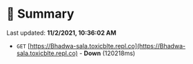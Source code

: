 # 📖 Summary
Last updated: **11/2/2021, 10:36:02 AM**

- `GET` [https://Bhadwa-sala.toxicblte.repl.co](https://Bhadwa-sala.toxicblte.repl.co) - **Down** (120218ms)

